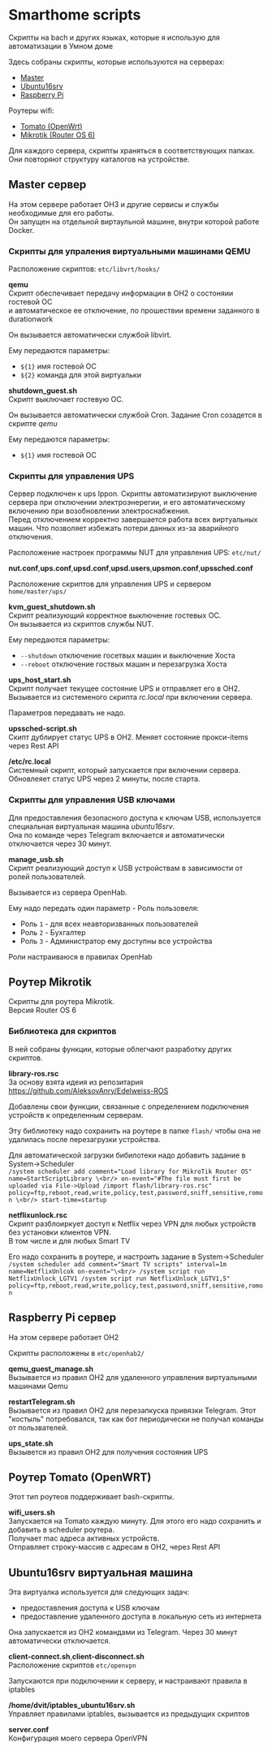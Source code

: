 # Smarthome scripts
Скрипты на bach и других языках, которые я использую для автоматизации в Умном доме 

Здесь собраны скрипты, которые используются на серверах:
- [Master](https://github.com/dvit007/smarthome-bash-scripts#master-%D1%81%D0%B5%D1%80%D0%B2%D0%B5%D1%80)
- [Ubuntu16srv](https://github.com/dvit007/smarthome-bash-scripts#ubuntu16srv-%D0%B2%D0%B8%D1%80%D1%82%D1%83%D0%B0%D0%BB%D1%8C%D0%BD%D0%B0%D1%8F-%D0%BC%D0%B0%D1%88%D0%B8%D0%BD%D0%B0)
- [Raspberry Pi](https://github.com/dvit007/smarthome-bash-scripts#raspberry-pi-%D1%81%D0%B5%D1%80%D0%B2%D0%B5%D1%80)

Роутеры wifi:
 - [Tomato (OpenWrt)](https://github.com/dvit007/smarthome-bash-scripts#%D1%80%D0%BE%D1%83%D1%82%D0%B5%D1%80-tomato-openwrt)
 - [Mikrotik (Router OS 6)](https://github.com/dvit007/smarthome-bash-scripts#%D1%80%D0%BE%D1%83%D1%82%D0%B5%D1%80-tomato-openwrt)

Для каждого сервера, скрипты храняться в соответствующих папках. 
Они повторяют структуру каталогов на устройстве.

## Master сервер
На этом сервере работает OH3 и другие сервисы и службы необходимые для его работы.<br/>
Он запущен на отдельной виртаульной машине, внутри которой работе Docker.

### Скрипты для упраления виртуальными машинами QEMU
Расположение скриптов:
`etc/libvrt/hooks/`

**qemu**<br/>
Скрипт обеспечивает передачу информации в OH2 о состоняии гостевой ОС<br/>
и автоматическое ее отключение, по прошествии времени заданного в durationwork

Он вызывается автоматически службой libvirt.

Ему передаются параметры:
* `${1}` имя гостевой ОС
* `${2}` команда для этой виртуальки    

**shutdown_guest.sh**<br/>
Скрипт выключает гостевую ОС.

Он вызывается автоматически службой Cron. Задание Cron созадется в скрипте *qemu*

Ему передаются параметры:                                                        
* `${1}` имя гостевой ОС    

### Скрипты для управления UPS
Сервер подключен к ups Ippon. Скрипты автоматизируют выключение сервера при отключении электроэнерегии, и его автоматическому включению при возобновлении электроснабжения.<br/>
Перед отключением корректно завершается работа всех виртуальных машин. Что позволяет избежать потери данных из-за аварийного отключения.

Расположение настроек программы NUT для управления UPS:
`etc/nut/`

**nut.conf**,**ups.conf**,**upsd.conf**,**upsd.users**,**upsmon.conf**,**upssched.conf**

Расположение скриптов для управления UPS и сервером
`home/master/ups/`

**kvm_guest_shutdown.sh**<br/>
Скрипт реализующий корректное выключение гостевых ОС.<br/>
Он вызывается из скриптов службы NUT.

Ему передаются параметры:
* `--shutdown` отключение госетвых машин и выключение Хоста
* `--reboot` отключение гоствых машин и перезагрузка Хоста

**ups_host_start.sh**<br/>
Скрипт получает текущее состояние UPS  и отправляет его в OH2.<br/>
Вызывается из системеного скрипта *rc.local* при включении сервера.

Параметров передавать не надо.

**upssched-script.sh**<br/>
Скипт дублирует статус UPS в OH2. Меняет состояние прокси-items через Rest API

**/etc/rc.local**<br/>
Системный скрипт, который запускается при включении сервера. 
Обновлеяет статус UPS через 2 минуты, после старта.

### Скрипты для управления USB ключами
Для предоставления безопасного доступа к ключам USB, используется специальная виртуальная машина *ubuntu16srv*.<br/>
Она по команде через Telegram включается и автоматически отключается через 30 минут.

**manage_usb.sh**<br/>
Скрипт реализующий доступ к USB устройствам в зависимости от ролей пользователей.<br/>

Вызывается из сервера OpenHab. 

Ему надо передать один параметр - Роль пользовеля:
* Роль `1` - для всех неавторизванных пользователей
* Роль `2` - Бухгалтер 
* Роль `3` - Администратор ему доступны все устройства

Роли настраиваюся в правилах OpenHab                           

## Роутер Mikrotik
Скрипты для роутера Mikrotik.<br/>
Версия Router OS 6

### Библиотека для скриптов
В ней собраны функции, которые облегчают разработку других скриптов.

**library-ros.rsc**<br/>
За основу взята идеия из репозитария<br/>
https://github.com/AleksovAnry/Edelweiss-ROS

Добавлены свои функции, связанные с определением подключения устройств к определенным серверам. 

Эту библиотеку надо сохранить на роутере в папке `flash/` чтобы она не удалилась после перезагрузки устройства.

Для автоматической загрузки бибилотеки надо добавить задание в System->Scheduler<br/>
`/system scheduler add comment="Load library for MikroTik Router OS" name=StartScriptLibrary \<br/>
    on-event="#The file must first be uploaded via File->Upload
    /import flash/library-ros.rsc"
    policy=ftp,reboot,read,write,policy,test,password,sniff,sensitive,romon \<br/>
    start-time=startup`

**netflixunlock.rsc**<br/>
Скрипт разблоиркует доступ к Netflix через VPN для любых устройств без установки клиентов VPN.<br/>
В том числе и для любых Smart TV

Его надо сохранить в роутере, и настроить задание в System->Scheduler<br/>
`/system scheduler add comment="Smart TV scripts" interval=1m name=NetflixUnlcok on-event="\<br/>
    /system script run NetflixUnlock_LGTV1
    /system script run NetflixUnlock_LGTV1,5"
    policy=ftp,reboot,read,write,policy,test,password,sniff,sensitive,romon`
    
## Raspberry Pi сервер
На этом сервере работает OH2

Скрипты расположены в `etc/openhab2/`

**qemu_guest_manage.sh**<br/>
Вызывается из правил OH2 для удаленного управления виртуальными машинами Qemu

**restartTelegram.sh**<br/>
Вызывается из правил OH2 для перезапкуска привязки Telegram. Этот "костыль" потребовался, так как бот периодически не получал команды от пользвателей.

**ups_state.sh**<br/>
Вызывется из правил OH2 для получения состояния UPS

## Роутер Tomato (OpenWRT)
Этот тип роутеов поддерживает bash-скрипты.

**wifi_users.sh**<br/>
Запускается на Tomato каждую минуту. Для этого его надо сохранить и добавить в scheduler роутера.<br/>
Получает mac адреса активных устройств.<br/>
Отправляет строку-массив с адресам в OH2, через Rest API

## Ubuntu16srv виртуальная машина
Эта виртуалка используется для следующих задач:
* предоставления доступа к USB ключам
* предоставление удаленного доступа в локальную сеть из интернета

Она запускается из OH2 командами из Telegram. Через 30 минут автоматически отключается.

**client-connect.sh**,**client-disconnect.sh**<br/>
Расположение скриптов `etc/openvpn`

Запускаются при подключении к серверу, и настраивают правила в iptables

**/home/dvit/iptables_ubuntu16srv.sh**<br/>
Управляет правилами iptables, вызывается из предыдущих скриптов

**server.conf**<br/>
Конфигурация моего сервера OpenVPN